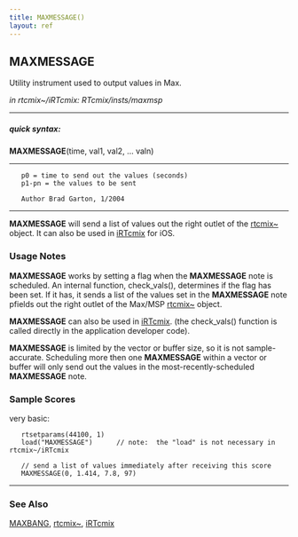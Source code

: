 ```yaml
---
title: MAXMESSAGE()
layout: ref
---
```


## MAXMESSAGE

Utility instrument used to output values in Max. 

*in rtcmix\~/iRTcmix: RTcmix/insts/maxmsp*  
  

-----

##### quick syntax:

**MAXMESSAGE**(time, val1, val2, ... valn)

-----

  

``` 
   p0 = time to send out the values (seconds)
   p1-pn = the values to be sent

   Author Brad Garton, 1/2004
```

  

-----

  
**MAXMESSAGE** will send a list of values out the right outlet of the
[rtcmix\~](../../rtcmix_/index.html) object. It can also be used in
[iRTcmix](../../iRTcmix/index-2.html) for iOS.

### Usage Notes

**MAXMESSAGE** works by setting a flag when the **MAXMESSAGE** note is
scheduled. An internal function, check\_vals(), determines if the flag
has been set. If it has, it sends a list of the values set in the
**MAXMESSAGE** note pfields out the right outlet of the Max/MSP
[rtcmix\~](../../rtcmix_/index.html) object.

**MAXMESSAGE** can also be used in
[iRTcmix](../../iRTcmix/index-2.html). (the check\_vals() function is
called directly in the application developer code).

**MAXMESSAGE** is limited by the vector or buffer size, so it is not
sample-accurate. Scheduling more then one **MAXMESSAGE** within a vector
or buffer will only send out the values in the most-recently-scheduled
**MAXMESSAGE** note.

### Sample Scores

very basic:

``` 
   rtsetparams(44100, 1)
   load("MAXMESSAGE")      // note:  the "load" is not necessary in rtcmix~/iRTcmix

   // send a list of values immediately after receiving this score
   MAXMESSAGE(0, 1.414, 7.8, 97)
```

  

-----

### See Also

  
[MAXBANG](MAXBANG.html), [rtcmix\~](../../rtcmix_/index.html),
[iRTcmix](../../iRTcmix/index-2.html)
